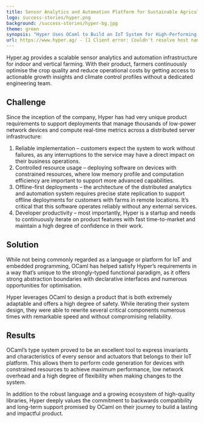 ```yaml
---
title: Sensor Analytics and Automation Platform for Sustainable Agriculture
logo: success-stories/hyper.png
background: /success-stories/hyper-bg.jpg
theme: green
synopsis: "Hyper Uses OCaml to Build an IoT System for High-Performing Farms."
url: https://www.hyper.ag/ - [1 Client error: Couldn't resolve host name]
---
```


Hyper.ag provides a scalable sensor analytics and automation infrastructure for indoor and vertical farming. With their product, farmers continuously optimise the crop quality and reduce operational costs by getting access to actionable growth insights and climate control profiles without a dedicated engineering team.

## Challenge

Since the inception of the company, Hyper has had very unique product requirements to support deployments that manage thousands of low-power network devices and compute real-time metrics across a distributed server infrastructure:

1. Reliable implementation – customers expect the system to work without failures, as any interruptions to the service may have a direct impact on their business operations.
2. Controlled resource usage – deploying software on devices with constrained resources, where low memory profile and computation efficiency are important to support more advanced capabilities.
3. Offline-first deployments – the architecture of the distributed analytics and automation system requires precise state replication to support offline deployments for customers with farms in remote locations. It’s critical that this software operates reliably without any external services.
4. Developer productivity – most importantly, Hyper is a startup and needs to continuously iterate on product features with fast time-to-market and maintain a high degree of confidence in their work.


## Solution

While not being commonly regarded as a language or platform for IoT and embedded programming, OCaml has helped satisfy Hyper’s requirements in a way that’s unique to the strongly-typed functional paradigm, as it offers strong abstraction boundaries with declarative interfaces and numerous opportunities for optimisation.

Hyper leverages OCaml to design a product that is both extremely adaptable and offers a high degree of safety. While iterating their system design, they were able to rewrite several critical components numerous times with remarkable speed and without compromising reliability.


## Results

OCaml’s type system proved to be an excellent tool to express invariants and characteristics of every sensor and actuators that belongs to their IoT platform. This allows them to perform code generation for devices with constrained resources to achieve maximum performance, low network overhead and a high degree of flexibility when making changes to the system.

In addition to the robust language and a growing ecosystem of high-quality libraries, Hyper deeply values the commitment to backwards compatibility and long-term support promised by OCaml on their journey to build a lasting and impactful product.
